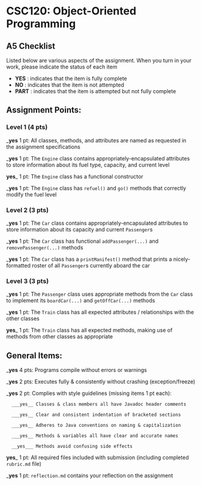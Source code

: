 # CSC120: Object-Oriented Programming
## A5 Checklist

Listed below are various aspects of the assignment.  When you turn in your work, please indicate the status of each item

- **YES** : indicates that the item is fully complete
- **NO** : indicates that the item is not attempted
- **PART** : indicates that the item is attempted but not fully complete


## Assignment Points:

### Level 1 (4 pts)

___yes__ 1 pt: All classes, methods, and attributes are named as requested in the assignment specifications

___yes__ 1 pt: The `Engine` class contains appropriately-encapsulated attributes to store information about its fuel type, capacity, and current level

__yes___ 1 pt: The `Engine` class has a functional constructor

___yes__ 1 pt: The `Engine` class has `refuel()` and `go()` methods that correctly modify the fuel level

### Level 2 (3 pts)

___yes__ 1 pt: The `Car` class contains appropriately-encapsulated attributes to store information about its capacity and current `Passenger`s

___yes__ 1 pt: The `Car` class has functional `addPassenger(...)` and `removePassenger(...)` methods

___yes__ 1 pt: The `Car` class has a `printManifest()` method that prints a nicely-formatted roster of all `Passenger`s currently aboard the car

### Level 3 (3 pts)

___yes__ 1 pt: The `Passenger` class uses appropriate methods from the `Car` class to implement its `boardCar(...)` and `getOffCar(...)` methods

___yes__ 1 pt: The `Train` class has all expected attributes / relationships with the other classes

__yes___ 1 pt: The `Train` class has all expected methods, making use of methods from other classes as appropriate



## General Items:

___yes__ 4 pts: Programs compile without errors or warnings

___yes__ 2 pts: Executes fully & consistently without crashing (exception/freeze)

___yes__ 2 pt: Complies with style guidelines (missing items 1 pt each):

      ___yes__ Classes & class members all have Javadoc header comments

      ___yes__ Clear and consistent indentation of bracketed sections

      ___yes__ Adheres to Java conventions on naming & capitalization

      ___yes__ Methods & variables all have clear and accurate names

      __yes___ Methods avoid confusing side effects

__yes___ 1 pt: All required files included with submission (including completed `rubric.md` file)

___yes__ 1 pt: `reflection.md` contains your reflection on the assignment

